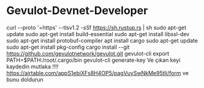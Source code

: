 # Gevulot-Devnet-Developer

curl --proto '=https' --tlsv1.2 -sSf https://sh.rustup.rs | sh
sudo apt-get update
sudo apt-get install build-essential
sudo apt-get install libssl-dev
sudo apt-get install protobuf-compiler
apt install cargo
sudo apt-get update
sudo apt-get install pkg-config
cargo install --git https://github.com/gevulotnetwork/gevulot.git gevulot-cli
export PATH=$PATH:/root/.cargo/bin
gevulot-cli generate-key
Ve çıkan keyi kaydedin mutlaka !!!!
https://airtable.com/appS1ebiXFs8H4OP5/pagVuySwNkMe95tIi/form 
ve bunu doldurun
